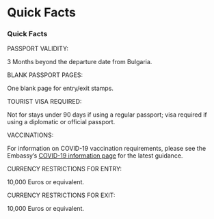 # Quick Facts

### Quick Facts

PASSPORT VALIDITY:

3 Months beyond the departure date from Bulgaria.

BLANK PASSPORT PAGES:

One blank page for entry/exit stamps.

TOURIST VISA REQUIRED:

Not for stays under 90 days if using a regular passport; visa required if using a diplomatic or official passport.

VACCINATIONS:

For information on COVID-19 vaccination requirements, please see the Embassy’s [COVID-19 information page](https://bg.usembassy.gov/covid-19-information/ "US Embassy Bulgaria COVID-19 Information") for the latest guidance.

CURRENCY RESTRICTIONS FOR ENTRY:

10,000 Euros or equivalent.

CURRENCY RESTRICTIONS FOR EXIT:

10,000 Euros or equivalent.